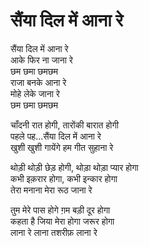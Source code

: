 # सैंया दिल में आना रे

सैंया दिल में आना रे  
आके फिर ना जाना रे  
छम छमा छमछम  
राजा बनके आना रे  
मोहे लेके जाना रे  
छम छमा छमछम  

चाँदनी रात होगी, तारोंकी बारात होगी  
पहले पह...सैंया दिल में आना रे  
खुशी खुशी गायेंगे हम गीत सुहाना रे  

थोड़ी थोड़ी छेड़ होगी, थोड़ा थोड़ा प्यार होगा  
कभी इक़रार होगा, कभी इन्कार होगा  
तेरा मनाना मेरा रूठ जाना रे  

तुम मेरे पास होगे ग़म बड़ी दूर होगा  
कहता है जिया मेरा होगा जरूर होगा  
लाना रे लाना तशरीफ़ लाना रे  
